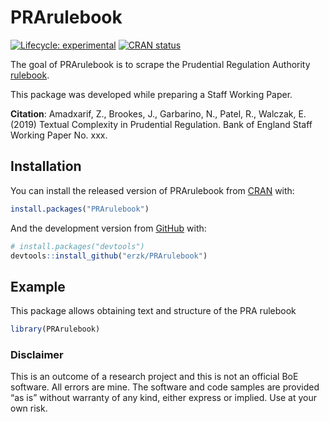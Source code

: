 
# PRArulebook

<!-- badges: start -->

[![Lifecycle:
experimental](https://img.shields.io/badge/lifecycle-experimental-orange.svg)](https://www.tidyverse.org/lifecycle/#experimental)
[![CRAN
status](https://www.r-pkg.org/badges/version/PRArulebook)](https://cran.r-project.org/package=PRArulebook)
<!-- badges: end -->

The goal of PRArulebook is to scrape the Prudential Regulation Authority
[rulebook](http://www.prarulebook.co.uk/).

This package was developed while preparing a Staff Working Paper.

**Citation**: Amadxarif, Z., Brookes, J., Garbarino, N., Patel, R.,
Walczak, E. (2019) Textual Complexity in Prudential Regulation. Bank of
England Staff Working Paper No. xxx.

## Installation

You can install the released version of PRArulebook from
[CRAN](https://CRAN.R-project.org) with:

``` r
install.packages("PRArulebook")
```

And the development version from [GitHub](https://github.com/) with:

``` r
# install.packages("devtools")
devtools::install_github("erzk/PRArulebook")
```

## Example

This package allows obtaining text and structure of the PRA rulebook

``` r
library(PRArulebook)
```

### Disclaimer

This is an outcome of a research project and this is not an official BoE
software. All errors are mine. The software and code samples are
provided “as is” without warranty of any kind, either express or
implied. Use at your own risk.
